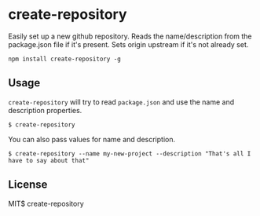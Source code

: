 # create-repository

Easily set up a new github repository. Reads the name/description from the package.json file if it's present. Sets origin upstream if it's not already set.

```
npm install create-repository -g
```

## Usage

`create-repository` will try to read `package.json` and use the name and description properties.

```
$ create-repository
```

You can also pass values for name and description.

```
$ create-repository --name my-new-project --description "That's all I have to say about that"
```

## License

MIT$ create-repository